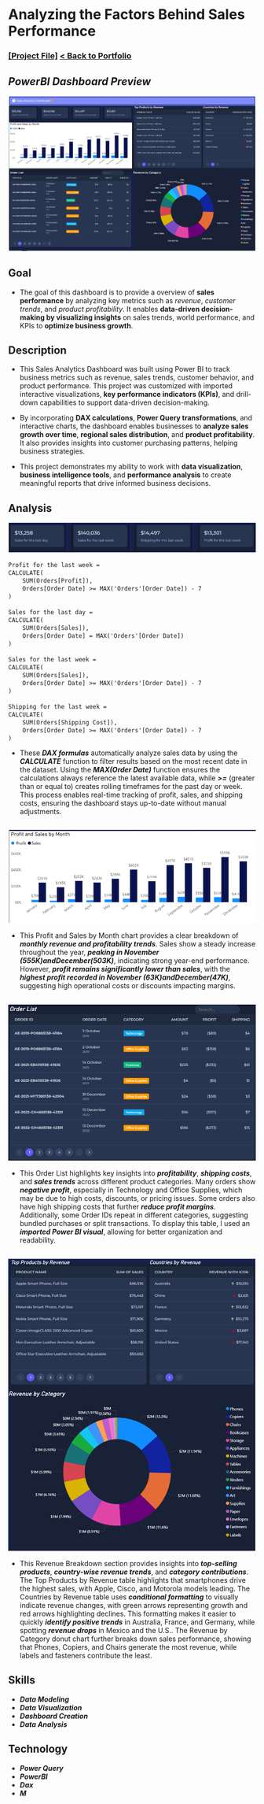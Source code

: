 # Analyzing the Factors Behind Sales Performance

### [[Project File]](/PowerBI/Content/Sales_Analytics_Dashboard.pbix)      [< Back to Portfolio](https://github.com/DallasDeas/Portfolio)


## *PowerBI Dashboard Preview*
![Dashboard Preview](/PowerBI/Images/SalesDashboard/SalesDashboard.png)

## Goal
- The goal of this dashboard is to provide a overview of **sales performance** by analyzing key metrics such as *revenue*, *customer trends*, and *product profitability*. It enables **data-driven decision-making by visualizing insights** on sales trends, world performance, and KPIs to **optimize business growth**.
## Description
- This Sales Analytics Dashboard was built using Power BI to track business metrics such as revenue, sales trends, customer behavior, and product performance. This project was customized with imported interactive visualizations, **key performance indicators (KPIs)**, and drill-down capabilities to support data-driven decision-making.
  
- By incorporating **DAX calculations**, **Power Query transformations**, and interactive charts, the dashboard enables businesses to **analyze sales growth over time**, **regional sales distribution**, and **product profitability**. It also provides insights into customer purchasing patterns, helping business strategies.
  
- This project demonstrates my ability to work with **data visualization**, **business intelligence tools**, and **performance analysis** to create meaningful reports that drive informed business decisions.
## Analysis
![Dashboard Preview](/PowerBI/Images/SalesDashboard/Sales_for_the_last_week.png)
```DAX
Profit for the last week = 
CALCULATE(
    SUM(Orders[Profit]), 
    Orders[Order Date] >= MAX('Orders'[Order Date]) - 7
)

Sales for the last day = 
CALCULATE(
    SUM(Orders[Sales]), 
    Orders[Order Date] = MAX('Orders'[Order Date])
)

Sales for the last week = 
CALCULATE(
    SUM(Orders[Sales]), 
    Orders[Order Date] >= MAX('Orders'[Order Date]) - 7
)

Shipping for the last week = 
CALCULATE(
    SUM(Orders[Shipping Cost]), 
    Orders[Order Date] >= MAX('Orders'[Order Date]) - 7
)
```
- These ***DAX formulas*** automatically analyze sales data by using the ***CALCULATE*** function to filter results based on the most recent date in the dataset. Using the ***MAX(Order Date)*** function ensures the calculations always reference the latest available data, while ***>=*** (greater than or equal to) creates rolling timeframes for the past day or week. This process enables real-time tracking of profit, sales, and shipping costs, ensuring the dashboard stays up-to-date without manual adjustments.
##
![Dashboard Preview](/PowerBI/Images/SalesDashboard/Profit_and_Sales_by_Month.png)
- This Profit and Sales by Month chart provides a clear breakdown of ***monthly revenue and profitability trends***. Sales show a steady increase throughout the year, ***peaking in November ($555K) and December ($503K)***, indicating strong year-end performance. However, ***profit remains significantly lower than sales***, with the ***highest profit recorded in November ($63K) and December ($47K)***, suggesting high operational costs or discounts impacting margins.  
##

![Dashboard Preview](/PowerBI/Images/SalesDashboard/Sales_Order_List.png)
- This Order List highlights key insights into ***profitability***, ***shipping costs***, and ***sales trends*** across different product categories. Many orders show ***negative profit***, especially in Technology and Office Supplies, which may be due to high costs, discounts, or pricing issues. Some orders also have high shipping costs that further ***reduce profit margins***.  Additionally, some Order IDs repeat in different categories, suggesting bundled purchases or split transactions. To display this table, I used an ***imported Power BI visual***, allowing for better organization and readability.
##
![Dashboard Preview](/PowerBI/Images/SalesDashboard/Sales_Revenue_charting.png)
- This Revenue Breakdown section provides insights into ***top-selling products***, ***country-wise revenue trends***, and ***category contributions***. The Top Products by Revenue table highlights that smartphones drive the highest sales, with Apple, Cisco, and Motorola models leading. The Countries by Revenue table uses ***conditional formatting*** to visually indicate revenue changes, with green arrows representing growth and red arrows highlighting declines. This formatting makes it easier to quickly ***identify positive trends*** in Australia, France, and Germany, while spotting ***revenue drops*** in Mexico and the U.S.. The Revenue by Category donut chart further breaks down sales performance, showing that Phones, Copiers, and Chairs generate the most revenue, while labels and fasteners contribute the least. 

## Skills
- ***Data Modeling***
- ***Data Visualization***
- ***Dashboard Creation***
- ***Data Analysis***
## Technology
- ***Power Query***
- ***PowerBI***
- ***Dax***
- ***M***
